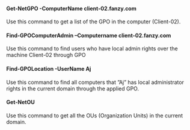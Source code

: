 #### Get-NetGPO -ComputerName client-02.fanzy.com
Use this command to get a list of the GPO in the computer (Client-02).

#### Find-GPOComputerAdmin –Computername client-02.fanzy.com
Use this command to find users who have local admin rights over the machine Client-02 through GPO

#### Find-GPOLocation -UserName Aj
Use this command to find all computers that ”Aj” has local administrator rights in the current domain through the applied GPO.

#### Get-NetOU
Use this command to get all the OUs (Organization Units) in the current domain.
